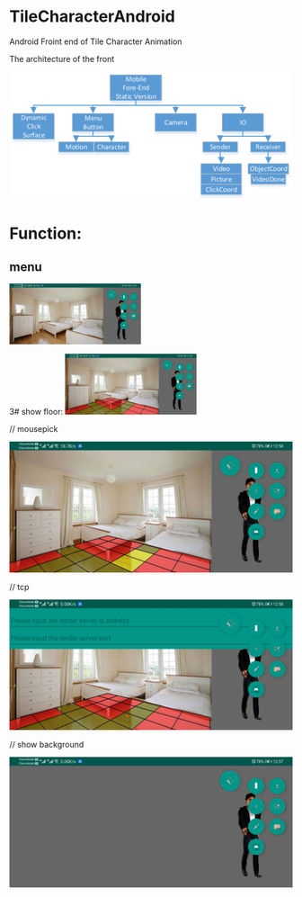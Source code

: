 # TileCharacterAndroid
 Android Froint end of Tile Character Animation
 
 The architecture of the front

![image](https://github.com/Kususumu/TileCharacterAndroid/blob/master/doc/MobileFront.png)
 
 # Function:
 
 ## menu
 <img src="https://github.com/Kususumu/TileCharacterAndroid/blob/master/doc/menu.jpg" width="234" height="108"> 
 
 3# show floor:
 <img src="https://github.com/Kususumu/TileCharacterAndroid/blob/master/doc/floor.jpg" width="234" height="108">

 
 // mousepick
 
 ![image](https://github.com/Kususumu/TileCharacterAndroid/blob/master/doc/mousepick.jpg)
 
 // tcp
 
 ![image](https://github.com/Kususumu/TileCharacterAndroid/blob/master/doc/tcp.jpg)
 
 // show background
 
 ![image](https://github.com/Kususumu/TileCharacterAndroid/blob/master/doc/background.jpg)
 
